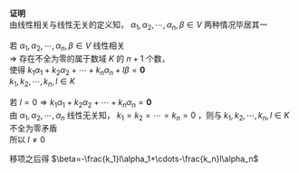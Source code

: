 **证明**  
由线性相关与线性无关的定义知， $\alpha_1,\alpha_2,\cdots,\alpha_n,\beta\in V$ 两种情况毕居其一  
  
若 $\alpha_1,\alpha_2,\cdots,\alpha_n,\beta\in V$ 线性相关  
 $\Rightarrow$ 存在不全为零的属于数域 $K$ 的 $n+1$ 个数，  
使得 $k_1\alpha_1+k_2\alpha_2+\cdots+k_n\alpha_n+l\beta=\mathbf0$   
 $k_1,k_2,\cdots,k_n,l\in K$   
  
若 $l=0\Rightarrow k_1\alpha_1+k_2\alpha_2+\cdots+k_n\alpha_n=\mathbf0$   
由 $\alpha_1,\alpha_2,\cdots,\alpha_n$ 线性无关知， $k_1=k_2=\cdots=k_n=0$ ，则与 $k_1,k_2,\cdots,k_n,l\in K$ 不全为零矛盾  
所以 $l\neq0$   
  
移项之后得  $\beta=-\frac{k_1}l\alpha_1+\cdots-\frac{k_n}l\alpha_n$   
